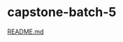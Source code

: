 # capstone-batch-5
[README.md](https://github.com/snethac/capstone-batch-5/files/9703019/README.md)

